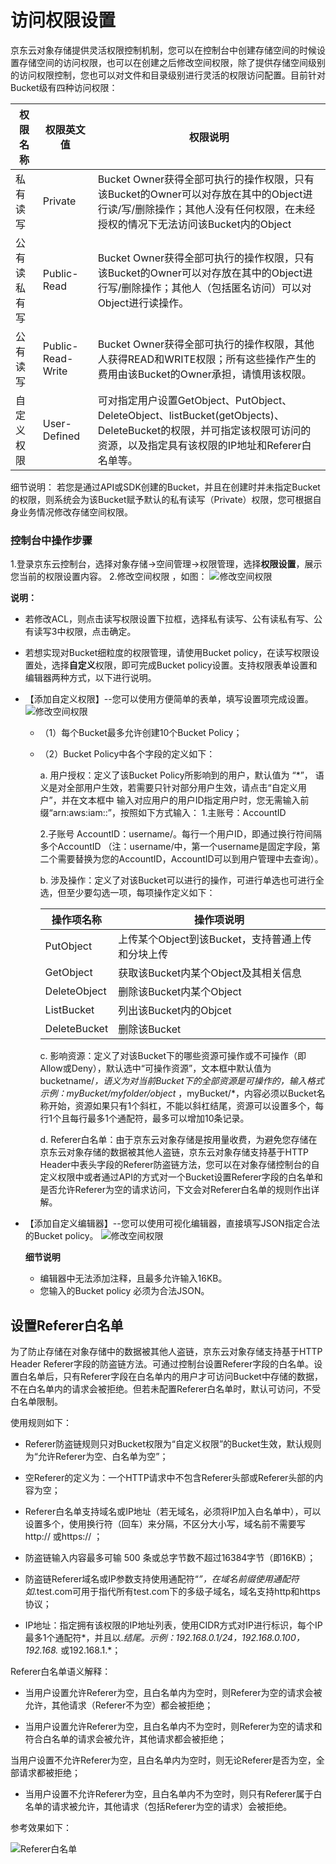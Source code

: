 # 访问权限设置

京东云对象存储提供灵活权限控制机制，您可以在控制台中创建存储空间的时候设置存储空间的访问权限，也可以在创建之后修改空间权限，除了提供存储空间级别的访问权限控制，您也可以对文件和目录级别进行灵活的权限访问配置。目前针对Bucket级有四种访问权限：

|权限名称|权限英文值|权限说明|
|-|-|-|
|私有读写|Private|Bucket Owner获得全部可执行的操作权限，只有该Bucket的Owner可以对存放在其中的Object进行读/写/删除操作；其他人没有任何权限，在未经授权的情况下无法访问该Bucket内的Object|
|公有读私有写|Public-Read|Bucket Owner获得全部可执行的操作权限，只有该Bucket的Owner可以对存放在其中的Object进行写/删除操作；其他人（包括匿名访问）可以对Object进行读操作。|
|公有读写|Public-Read-Write|Bucket Owner获得全部可执行的操作权限，其他人获得READ和WRITE权限；所有这些操作产生的费用由该Bucket的Owner承担，请慎用该权限。|
自定义权限|User-Defined|可对指定用户设置GetObject、PutObject、DeleteObject、listBucket(getObjects)、DeleteBucket的权限，并可指定该权限可访问的资源，以及指定具有该权限的IP地址和Referer白名单等。|

细节说明：
若您是通过API或SDK创建的Bucket，并且在创建时并未指定Bucket的权限，则系统会为该Bucket赋予默认的私有读写（Private）权限，您可根据自身业务情况修改存储空间权限。

### 控制台中操作步骤

1.登录京东云控制台，选择对象存储->空间管理->权限管理，选择**权限设置**，展示您当前的权限设置内容。
2.修改空间权限 ，如图：
 ![修改空间权限](../../../../../image/Object-Storage-Service/OSS-120.png)

 **说明：**

 * 若修改ACL，则点击读写权限设置下拉框，选择私有读写、公有读私有写、公有读写3中权限，点击确定。

 * 若想实现对Bucket细粒度的权限管理，请使用Bucket policy，在读写权限设置处，选择**自定义**权限，即可完成Bucket policy设置。支持权限表单设置和编辑器两种方式，以下进行说明。
 - 【添加自定义权限】--您可以使用方便简单的表单，填写设置项完成设置。
   ![修改空间权限](../../../../../image/Object-Storage-Service/OSS-122.png)
      - （1）每个Bucket最多允许创建10个Bucket Policy；
      - （2）Bucket Policy中各个字段的定义如下： 
      
         a. 用户授权：定义了该Bucket Policy所影响到的用户，默认值为 “\*”， 语义是对全部用户生效，若需要只针对部分用户生效，请点击“自定义用户”，并在文本框中 输入对应用户的用户ID指定用户时，您无需输入前缀“arn:aws:iam::”，按照如下方式输入：
         1.主账号：AccountID 
         
         2.子账号 AccountID：username/<username>。每行一个用户ID，即通过换行符间隔多个AccountID
         （注：username/<username>中，第一个username是固定字段，第二个<username>需要替换为您的AccountID，AccountID可以到用户管理中去查询）。
         
         b. 涉及操作：定义了对该Bucket可以进行的操作，可进行单选也可进行全选，但至少要勾选一项，每项操作定义如下：

         |操作项名称|操作项说明|
         |-|-|
         |PutObject|上传某个Object到该Bucket，支持普通上传和分块上传|
         |GetObject|获取该Bucket内某个Object及其相关信息|
         |DeleteObject|删除该Bucket内某个Object|
         |ListBucket|列出该Bucket内的Objcet|
         |DeleteBucket|删除该Bucket|


         c. 影响资源：定义了对该Bucket下的哪些资源可操作或不可操作（即Allow或Deny），默认选中“可操作资源”，文本框中默认值为bucketname/*，语义为对当前Bucket下的全部资源是可操作的，输入格式示例：myBucket/myfolder/object* ，myBucket/*，内容必须以Bucket名称开始，资源如果只有1个斜杠，不能以斜杠结尾，资源可以设置多个，每行1个且每行最多1个通配符，最多可以增加10条记录。

         d. Referer白名单：由于京东云对象存储是按用量收费，为避免您存储在京东云对象存储的数据被其他人盗链，京东云对象存储支持基于HTTP Header中表头字段的Referer防盗链方法，您可以在对象存储控制台的自定义权限中或者通过API的方式对一个Bucket设置Referer字段的白名单和是否允许Referer为空的请求访问，下文会对Referer白名单的规则作出详解。
 - 【添加自定义编辑器】--您可以使用可视化编辑器，直接填写JSON指定合法的Bucket policy。
    ![修改空间权限](../../../../../image/Object-Storage-Service/OSS-107.png)
  
   **细节说明**
     - 编辑器中无法添加注释，且最多允许输入16KB。
     - 您输入的Bucket policy 必须为合法JSON。

## 设置Referer白名单

为了防止存储在对象存储中的数据被其他人盗链，京东云对象存储支持基于HTTP Header Referer字段的防盗链方法。可通过控制台设置Referer字段的白名单。设置白名单后，只有Referer字段在白名单内的用户才可访问Bucket中存储的数据，不在白名单内的请求会被拒绝。但若未配置Referer白名单时，默认可访问，不受白名单限制。

使用规则如下：

* Referer防盗链规则只对Bucket权限为“自定义权限”的Bucket生效，默认规则为“允许Referer为空、白名单为空”；

* 空Referer的定义为：一个HTTP请求中不包含Referer头部或Referer头部的内容为空；

* Referer白名单支持域名或IP地址（若无域名，必须将IP加入白名单中），可以设置多个，使用换行符（回车）来分隔，不区分大小写，域名前不需要写 http:// 或https:// ；

* 防盗链输入内容最多可输 500 条或总字节数不超过16384字节（即16KB）；

* 防盗链Referer域名或IP参数支持使用通配符“*”，在域名前缀使用通配符如*.test.com可用于指代所有test.com下的多级子域名，域名支持http和https协议；

* IP地址：指定拥有该权限的IP地址列表，使用CIDR方式对IP进行标识，每个IP最多1个通配符*，并且以.*结尾。示例：192.168.0.1/24，192.168.0.100，192.168.* 或192.168.1.*；

Referer白名单语义解释：

* 当用户设置允许Referer为空，且白名单内为空时，则Referer为空的请求会被允许，其他请求（Referer不为空）都会被拒绝；

* 当用户设置允许Referer为空，且白名单内不为空时，则Referer为空的请求和符合白名单的请求会被允许，其他请求都会被拒绝；


当用户设置不允许Referer为空，且白名单内为空时，则无论Referer是否为空，全部请求都被拒绝；

* 当用户设置不允许Referer为空，且白名单内不为空时，则只有Referer属于白名单的请求被允许，其他请求（包括Referer为空的请求）会被拒绝。

参考效果如下：

![Referer白名单](../../../../../image/Object-Storage-Service/OSS-123.png)
